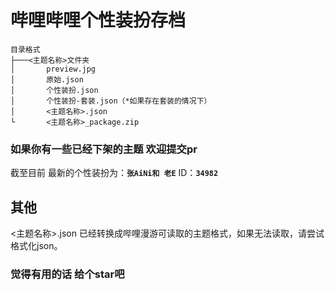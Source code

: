 # 哔哩哔哩个性装扮存档

```tree
目录格式
├───<主题名称>文件夹
│       preview.jpg
│       原始.json
│       个性装扮.json
│       个性装扮-套装.json（*如果存在套装的情况下）
│       <主题名称>.json
└       <主题名称>_package.zip
```

### 如果你有一些已经下架的主题 欢迎提交pr

截至目前 最新的个性装扮为：**`张AiNi和 老E`**   ID：**`34982`**

## 其他

<主题名称>.json 已经转换成哔哩漫游可读取的主题格式，如果无法读取，请尝试格式化json。

### 觉得有用的话 给个star吧
